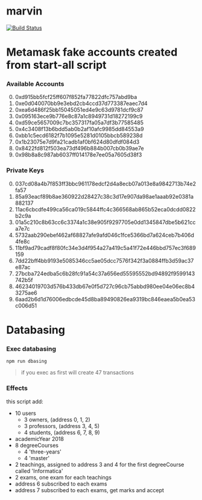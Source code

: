 # marvin
[![Build Status](https://travis-ci.com/mtodescato/marvin.svg?token=R8wzNYi4NLcvzgP4seCd&branch=master)](https://travis-ci.com/mtodescato/marvin)

# Metamask fake accounts created from start-all script

### Available Accounts
0. 0xd915bb5fcf25ff607f852fa77822dfc757abd9ba
1. 0xe0d040070bb9e3ebd2cb4ccd37d773387eaec7d4
2. 0xea6d486f25bb15045051ed4e9c63d9781dcf9c87
3. 0x095163ece9b776e8c87a1c8949731d18272199c9
4. 0xd59ce5657009c7bc357317fa05a7df3b77585485
5. 0x4c3408f13b6bdd5ab0b2af10afc9985dd84553a9
6. 0xbb1c5ecd6182f7b1095e5281d0105bbcb589238d
7. 0x1b23075e7d9fa21cadb1af0bf624d80dfdf084d3
8. 0x8422fd812f503ea73df496b884b007cb0b39ae7e
9. 0x98b8a8c987ab6037ff014178e7ee05a7605d38f3

### Private Keys
0. 037cd08a4b7f853ff3bbc961178edcf2d4a8ecb07a013e8a9842713b74e2fa57
1. 85a93eacf89b8ae360922d28427c38c3d17e907da98ae1aaab92e0381a882137
2. 11ac6cbcdfe499ca56ca019c5844ffc4c366568ab865b52eca0dcdd0822b2c9a
3. 01a5c210c8b63cc6c3374a1c38e905f9297705e0dd1345847dbe5b621cca7e7c
4. 5732aab290ebef462af68827afe9afd046c1fce5366bd7a624ceb7b406d4fe8c
5. 11bf9ad79cadf8f80fc34e3d4f954a27a419c5a41f72e446bbd757ec3f689159
6. 7dd22bff4bb9193e5085346cc5ae05dcc7576f342f3a0884ffb3d59ac37e87ac
7. 27bcba724edba5c6b28fc91a54c37a656ed55595552bd94892f9599143742b5f
8. 46234019703d576b433db67e0f5d727c96cb75abbd980ee04e06ec8b43275ae6
9. 6aad2b6d1d76006edbcde45d8ba89490826ea9319bc846eaea5b0ea53c006d51 

# Databasing

### Exec databasing
```
npm run dbasing
```

>if you exec as first will create 47 transactions

### Effects
this script add:
- 10 users
  - 3 owners, (address 0, 1, 2)
  - 3 professors, (address 3, 4, 5)
  - 4 students, (address 6, 7, 8, 9)
- academicYear 2018
- 8 degreeCourses
  - 4 'three-years'
  - 4 'master'
- 2 teachings, assigned to address 3 and 4 for the first degreeCourse called 'Informatica'
- 2 exams, one exam for each teachings
- address 6 subscribed to each exams
- address 7 subscribed to each exams, get marks and accept
